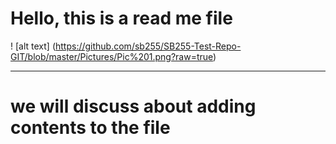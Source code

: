 # Hello, this is a read me file </br>

! [alt text] (https://github.com/sb255/SB255-Test-Repo-GIT/blob/master/Pictures/Pic%201.png?raw=true)

---------------------------------------------------------------------------------------------


# we will discuss about adding contents to the file
